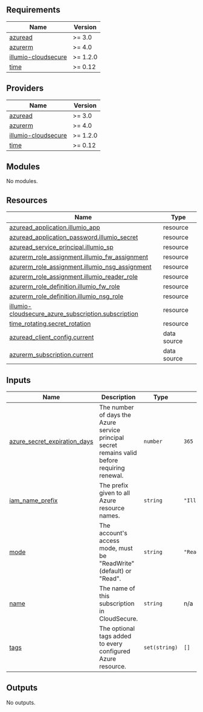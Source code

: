 <!-- BEGIN_TF_DOCS -->
## Requirements

| Name | Version |
|------|---------|
| <a name="requirement_azuread"></a> [azuread](#requirement\_azuread) | >= 3.0 |
| <a name="requirement_azurerm"></a> [azurerm](#requirement\_azurerm) | >= 4.0 |
| <a name="requirement_illumio-cloudsecure"></a> [illumio-cloudsecure](#requirement\_illumio-cloudsecure) | >= 1.2.0 |
| <a name="requirement_time"></a> [time](#requirement\_time) | >= 0.12 |

## Providers

| Name | Version |
|------|---------|
| <a name="provider_azuread"></a> [azuread](#provider\_azuread) | >= 3.0 |
| <a name="provider_azurerm"></a> [azurerm](#provider\_azurerm) | >= 4.0 |
| <a name="provider_illumio-cloudsecure"></a> [illumio-cloudsecure](#provider\_illumio-cloudsecure) | >= 1.2.0 |
| <a name="provider_time"></a> [time](#provider\_time) | >= 0.12 |

## Modules

No modules.

## Resources

| Name | Type |
|------|------|
| [azuread_application.illumio_app](https://registry.terraform.io/providers/hashicorp/azuread/latest/docs/resources/application) | resource |
| [azuread_application_password.illumio_secret](https://registry.terraform.io/providers/hashicorp/azuread/latest/docs/resources/application_password) | resource |
| [azuread_service_principal.illumio_sp](https://registry.terraform.io/providers/hashicorp/azuread/latest/docs/resources/service_principal) | resource |
| [azurerm_role_assignment.illumio_fw_assignment](https://registry.terraform.io/providers/hashicorp/azurerm/latest/docs/resources/role_assignment) | resource |
| [azurerm_role_assignment.illumio_nsg_assignment](https://registry.terraform.io/providers/hashicorp/azurerm/latest/docs/resources/role_assignment) | resource |
| [azurerm_role_assignment.illumio_reader_role](https://registry.terraform.io/providers/hashicorp/azurerm/latest/docs/resources/role_assignment) | resource |
| [azurerm_role_definition.illumio_fw_role](https://registry.terraform.io/providers/hashicorp/azurerm/latest/docs/resources/role_definition) | resource |
| [azurerm_role_definition.illumio_nsg_role](https://registry.terraform.io/providers/hashicorp/azurerm/latest/docs/resources/role_definition) | resource |
| [illumio-cloudsecure_azure_subscription.subscription](https://registry.terraform.io/providers/illumio/illumio-cloudsecure/latest/docs/resources/azure_subscription) | resource |
| [time_rotating.secret_rotation](https://registry.terraform.io/providers/hashicorp/time/latest/docs/resources/rotating) | resource |
| [azuread_client_config.current](https://registry.terraform.io/providers/hashicorp/azuread/latest/docs/data-sources/client_config) | data source |
| [azurerm_subscription.current](https://registry.terraform.io/providers/hashicorp/azurerm/latest/docs/data-sources/subscription) | data source |

## Inputs

| Name | Description | Type | Default | Required |
|------|-------------|------|---------|:--------:|
| <a name="input_azure_secret_expiration_days"></a> [azure\_secret\_expiration\_days](#input\_azure\_secret\_expiration\_days) | The number of days the Azure service principal secret remains valid before requiring renewal. | `number` | `365` | no |
| <a name="input_iam_name_prefix"></a> [iam\_name\_prefix](#input\_iam\_name\_prefix) | The prefix given to all Azure resource names. | `string` | `"IllumioCloudIntegration"` | no |
| <a name="input_mode"></a> [mode](#input\_mode) | The account's access mode, must be "ReadWrite" (default) or "Read". | `string` | `"ReadWrite"` | no |
| <a name="input_name"></a> [name](#input\_name) | The name of this subscription in CloudSecure. | `string` | n/a | yes |
| <a name="input_tags"></a> [tags](#input\_tags) | The optional tags added to every configured Azure resource. | `set(string)` | `[]` | no |

## Outputs

No outputs.
<!-- END_TF_DOCS -->